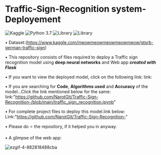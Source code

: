 # Traffic-Sign-Recognition system- Deployement
![Kaggle](https://img.shields.io/badge/Dataset-Kaggle-blue.svg) ![Python 3.7](https://img.shields.io/badge/Python-3.7-brightgreen.svg) ![Library](https://img.shields.io/badge/Library-kears%202.3.1-orange) ![Library](https://img.shields.io/badge/Library-Tensorflow%201.14.0-red)

• Dataset:(https://www.kaggle.com/meowmeowmeowmeowmeow/gtsrb-german-traffic-sign)

• This repository consists of files required to deploy a Traffic sign recognition model using __deep neural networks__ and Web app ___created with Flask___

• If you want to view the deployed model, click on the following link:
link:

• If you are searching for __Code__, __Algorithms used__ and __Accuracy__ of the model...Click the link mentioned below for the same:
link:"https://github.com/NarotGit/Traffic-Sign-Recognition-/blob/main/traffic_sign_recognition.ipynb"

• For complete project files to deploy this model.link below:
Link:"https://github.com/NarotGit/Traffic-Sign-Recognition-"

•  Please do ⭐ the repository, if it helped you in anyway.

• A glimpse of the web app:

![ezgif-4-882818488cba](https://user-images.githubusercontent.com/76248668/102696992-6260d300-4258-11eb-9388-6810b8979f2b.gif)

